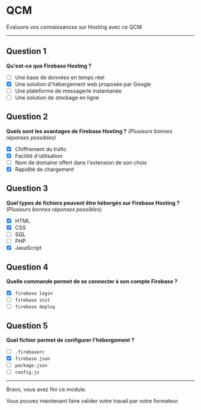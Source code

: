 # QCM

Évaluons vos connaissances sur Hosting avec ce QCM

---

## Question 1

**Qu'est-ce que Firebase Hosting ?**

- [ ] Une base de données en temps réel
- [x] Une solution d'hébergement web proposée par Google
- [ ] Une plateforme de messagerie instantanée
- [ ] Une solution de stockage en ligne

## Question 2

**Quels sont les avantages de Firebase Hosting ?**
_(Plusieurs bonnes réponses possibles)_

- [x] Chiffrement du trafic
- [x] Facilité d'utilisation
- [ ] Nom de domaine offert dans l'extension de son choix
- [x] Rapidité de chargement

## Question 3

**Quel types de fichiers peuvent être hébergés sur Firebase Hosting ?**
_(Plusieurs bonnes réponses possibles)_

- [x] HTML
- [x] CSS
- [ ] SQL
- [ ] PHP
- [x] JavaScript

## Question 4

**Quelle commande permet de se connecter à son compte Firebase ?**

- [x] `firebase login`
- [ ] `firebase init`
- [ ] `firebase deploy`

## Question 5

**Quel fichier permet de configurer l'hébergement ?**

- [ ] `.firebaserc`
- [x] `firebase.json`
- [ ] `package.json`
- [ ] `config.js`

---

Bravo, vous avez fini ce module.

Vous pouvez maintenant faire valider votre travail par votre formateur.
